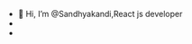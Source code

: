 - 👋 Hi, I’m @Sandhyakandi,React js developer
- 
- 

<!---
Sandhyakandi/Sandhyakandi is a ✨ special ✨ repository because its `README.md` (this file) appears on your GitHub profile.
You can click the Preview link to take a look at your changes.
--->
